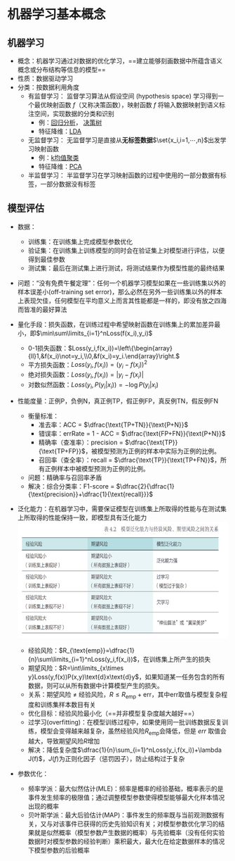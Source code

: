 # 机器学习基本概念

## 机器学习

+ 概念：机器学习通过对数据的优化学习，==建立能够刻画数据中所蕴含语义概念或分布结构等信息的模型==
+ 性质：数据驱动学习
+ 分类：按数据利用角度
	+ 有监督学习：
		监督学习算法从假设空间 (hypothesis space) 学习得到一个最优映射函数 $f$（又称决策函数），映射函数 $f$ 将输入数据映射到语义标注空间，实现数据的分类和识别
		+ 例：[回归分析](./回归分析.md)， [决策树](./k均值聚类.md)
		+ 特征降维：[LDA](./LDA.md)
	+ 无监督学习：
		无监督学习是直接从**无标签数据**$\set{x_i,i=1,⋯,n}$出发学习映射函数
		+ 例：[k均值聚类](./k均值聚类.md)
		+ 特征降维：[PCA](./PCA.md)
	+ 半监督学习：
		半监督学习在学习映射函数的过程中使用的一部分数据有标签，一部分数据没有标签

## 模型评估

+ 数据：
    + 训练集：在训练集上完成模型参数优化
    + 验证集：在训练集上训练模型的同时会在验证集上对模型进行评估，以便得到最佳参数
    + 测试集：最后在测试集上进行测试，将测试结果作为模型性能的最终结果
+ 问题：“没有免费午餐定理”：任何一个机器学习模型如果在一些训练集以外的样本误差小(off-training set error)，那么必然在另外一些训练集以外的样本上表现欠佳，任何模型在平均意义上而言其性能都是一样的，即没有放之四海而皆准的最好算法
+ 量化手段：损失函数，在训练过程中希望映射函数在训练集上的累加差异最小，即$\min\sum\limits_{i=1}^nLoss(f(x_i),y_i)$
    + 0-1损失函数：$Loss(y_i,f(x_i))=\left\{\begin{array}{ll}1,&f(x_i)\not=y_i,\\0,&f(x_i)=y_i.\end{array}\right.$
    + 平方损失函数：$Loss(y_i,f(x_i))=(y_i-f(x_i))^2$
    + 绝对损失函数：$Loss(y_i,f(x_i))=|y_i-f(x_i)|$
    + 对数似然函数：$Loss(y_i,P(y_i|x_i))=-\log P(y_i|x_i)$
+ 性能度量：正例P，负例N，真正例TP，假正例FP，真反例TN，假反例FN
    + 衡量标准：
    	+ 准去率：ACC = $\dfrac{\text{TP+TN}}{\text{P+N}}$
    	+ 错误率：errRate = 1 - ACC = $\dfrac{\text{FP+FN}}{\text{P+N}}$
    	+ 精确率（查准率）：precision = $\dfrac{\text{TP}}{\text{TP+FP}}$，被模型预测为正例的样本中实际为正例的比例。
    	+ 召回率（查全率）：recall = $\dfrac{\text{TP}}{\text{TP+FN}}$，所有正例样本中被模型预测为正例的比例。
    + 问题：精确率与召回率矛盾
    + 解决：综合分类率：F1-score = $\dfrac{2}{\dfrac{1}{\text{precision}}+\dfrac{1}{\text{recall}}}$


+ 泛化能力：在机器学习中，需要保证模型在训练集上所取得的性能与在测试集上所取得的性能保持一致，即模型具有泛化能力
	![alt text](images/image.png)
	+ 经验风险：$R_{\text{emp}}=\dfrac{1}{n}\sum\limits_{i=1}^nLoss(y_i,f(x_i))$，在训练集上所产生的损失
	+ 期望风险：$R=\int\limits_{x\times y}Loss(y,f(x))P(x,y)\text{d}x\text{d}y$，如果知道某一任务包含的所有数据，则可以从所有数据中计算模型产生的损失。
	+ 关系：期望风险 $\not=$ 经验风险，$R\leqslant R_{\text{emp}}+\text{err}$，其中err取值与模型复杂程度和训练集样本数目有关
	+ 优化目标：经验风险最小化（==并非模型复杂度越大越好==）
	+ 过学习(overfitting)：在模型训练过程中，如果使用同一批训练数据反复训练，模型会变得越来越复杂，虽然经验风险$R_{\text{emp}}$会降低，但是 $err$ 取值会越大，导致期望风险$R$增加
	+ 解决：降低复杂度$\dfrac{1}{n}\sum_{i=1}^nLoss(y_i,f(x_i))+\lambda J(f)$，$J(f)$为正则化因子（惩罚因子），防止结构过于复杂
+ 参数优化：
	+ 频率学派：最大似然估计(MLE)：频率是概率的经验基础，概率表示的是事件发生频率的极限值；通过调整模型参数使得模型能够最大化样本情况出现的概率
	+ 贝叶斯学派：最大后验估计(MAP)：事件发生的频率既与当前观测数据有关，又与对该事件已获得的历史先验知识有关；对模型参数优化学习的结果就是似然概率（模型参数产生数据的概率）与先验概率（没有任何实验数据时对模型参数的经验判断）乘积最大，最大化在给定数据样本的情况下模型参数的后验概率
